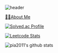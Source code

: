 ![header](https://capsule-render.vercel.app/api?type=slice&color=gradient&text=%20GyuSeongKim%20%20&height=200&fontSize=100)

[🙋‍♂️About Me](https://tree-shrine-d63.notion.site/Who-Am-I-d912816a43b74d46b27882c3dccfba8c)

[![Solved.ac Profile](http://mazassumnida.wtf/api/v2/generate_badge?boj=pia2011)](https://solved.ac/pia2011/)

[![Leetcode Stats](https://leetcode.card.workers.dev/?username=pia2011)](https://leetcode.com/pia2011)

![pia2011's github stats](https://github-readme-stats.vercel.app/api?username=pia2011&show_icons=true)


<!--
**pia2011/pia2011** is a ✨ _special_ ✨ repository because its `README.md` (this file) appears on your GitHub profile.

Here are some ideas to get you started:

- 🔭 I’m currently working on ...
- 🌱 I’m currently learning ...
- 👯 I’m looking to collaborate on ...
- 🤔 I’m looking for help with ...
- 💬 Ask me about ...
- 📫 How to reach me: ...
- 😄 Pronouns: ...
- ⚡ Fun fact: ...
-->
